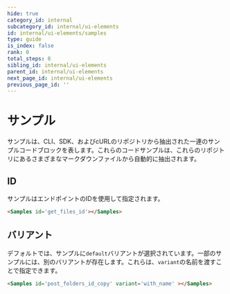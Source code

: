 ```yaml
---
hide: true
category_id: internal
subcategory_id: internal/ui-elements
id: internal/ui-elements/samples
type: guide
is_index: false
rank: 0
total_steps: 8
sibling_id: internal/ui-elements
parent_id: internal/ui-elements
next_page_id: internal/ui-elements
previous_page_id: ''
---
```

<!-- does not need translation -->

# サンプル

サンプルは、CLI、SDK、およびcURLのリポジトリから抽出された一連のサンプルコードブロックを表します。これらのコードサンプルは、これらのリポジトリにあるさまざまなマークダウンファイルから自動的に抽出されます。

## ID

サンプルはエンドポイントのIDを使用して指定されます。

```html
<Samples id='get_files_id'></Samples>
```

<H>

<Samples id="get_files_id">

</H>

## バリアント

デフォルトでは、サンプルに`default`バリアントが選択されています。一部のサンプルには、別のバリアントが存在します。これらは、`variant`の名前を渡すことで指定できます。

```html
<Samples id='post_folders_id_copy' variant='with_name' ></Samples>
```

<H>

<Samples id="post_folders_id_copy" variant="with_name">

</H>
